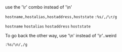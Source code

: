 use the '\\r' combo instead of '\\n'

`hostname,hostalias,hostaddress,hoststate`
`:%s/,/\r/g`

`hostname`
`hostalias`
`hostaddress`
`hoststate`

To go back the other way, use '\\n' instead of '\\r'..weird

`:%s/\n/,/g`